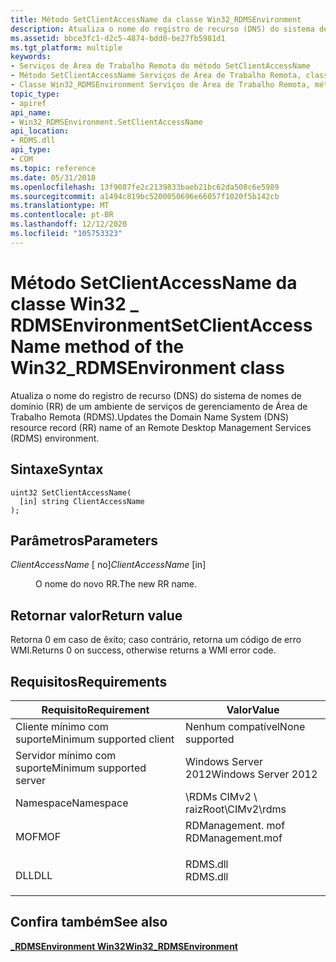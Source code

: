 ```yaml
---
title: Método SetClientAccessName da classe Win32_RDMSEnvironment
description: Atualiza o nome do registro de recurso (DNS) do sistema de nomes de domínio (RR) de um ambiente de serviços de gerenciamento de Área de Trabalho Remota (RDMS).
ms.assetid: bbce3fc1-d2c5-4874-bdd0-be27fb5981d1
ms.tgt_platform: multiple
keywords:
- Serviços de Área de Trabalho Remota do método SetClientAccessName
- Método SetClientAccessName Serviços de Área de Trabalho Remota, classe Win32_RDMSEnvironment
- Classe Win32_RDMSEnvironment Serviços de Área de Trabalho Remota, método SetClientAccessName
topic_type:
- apiref
api_name:
- Win32_RDMSEnvironment.SetClientAccessName
api_location:
- RDMS.dll
api_type:
- COM
ms.topic: reference
ms.date: 05/31/2018
ms.openlocfilehash: 13f9087fe2c2139833baeb21bc62da508c6e5989
ms.sourcegitcommit: a1494c819bc5200050696e66057f1020f5b142cb
ms.translationtype: MT
ms.contentlocale: pt-BR
ms.lasthandoff: 12/12/2020
ms.locfileid: "105753323"
---
```

# <a name="setclientaccessname-method-of-the-win32_rdmsenvironment-class"></a><span data-ttu-id="fa36d-106">Método SetClientAccessName da classe Win32 \_ RDMSEnvironment</span><span class="sxs-lookup"><span data-stu-id="fa36d-106">SetClientAccessName method of the Win32\_RDMSEnvironment class</span></span>

<span data-ttu-id="fa36d-107">Atualiza o nome do registro de recurso (DNS) do sistema de nomes de domínio (RR) de um ambiente de serviços de gerenciamento de Área de Trabalho Remota (RDMS).</span><span class="sxs-lookup"><span data-stu-id="fa36d-107">Updates the Domain Name System (DNS) resource record (RR) name of an Remote Desktop Management Services (RDMS) environment.</span></span>

## <a name="syntax"></a><span data-ttu-id="fa36d-108">Sintaxe</span><span class="sxs-lookup"><span data-stu-id="fa36d-108">Syntax</span></span>


```mof
uint32 SetClientAccessName(
  [in] string ClientAccessName
);
```



## <a name="parameters"></a><span data-ttu-id="fa36d-109">Parâmetros</span><span class="sxs-lookup"><span data-stu-id="fa36d-109">Parameters</span></span>

<dl> <dt>

<span data-ttu-id="fa36d-110">*ClientAccessName* \[ no\]</span><span class="sxs-lookup"><span data-stu-id="fa36d-110">*ClientAccessName* \[in\]</span></span>
</dt> <dd>

<span data-ttu-id="fa36d-111">O nome do novo RR.</span><span class="sxs-lookup"><span data-stu-id="fa36d-111">The new RR name.</span></span>

</dd> </dl>

## <a name="return-value"></a><span data-ttu-id="fa36d-112">Retornar valor</span><span class="sxs-lookup"><span data-stu-id="fa36d-112">Return value</span></span>

<span data-ttu-id="fa36d-113">Retorna 0 em caso de êxito; caso contrário, retorna um código de erro WMI.</span><span class="sxs-lookup"><span data-stu-id="fa36d-113">Returns 0 on success, otherwise returns a WMI error code.</span></span>

## <a name="requirements"></a><span data-ttu-id="fa36d-114">Requisitos</span><span class="sxs-lookup"><span data-stu-id="fa36d-114">Requirements</span></span>



| <span data-ttu-id="fa36d-115">Requisito</span><span class="sxs-lookup"><span data-stu-id="fa36d-115">Requirement</span></span> | <span data-ttu-id="fa36d-116">Valor</span><span class="sxs-lookup"><span data-stu-id="fa36d-116">Value</span></span> |
|-------------------------------------|---------------------------------------------------------------------------------------------|
| <span data-ttu-id="fa36d-117">Cliente mínimo com suporte</span><span class="sxs-lookup"><span data-stu-id="fa36d-117">Minimum supported client</span></span><br/> | <span data-ttu-id="fa36d-118">Nenhum compatível</span><span class="sxs-lookup"><span data-stu-id="fa36d-118">None supported</span></span><br/>                                                                   |
| <span data-ttu-id="fa36d-119">Servidor mínimo com suporte</span><span class="sxs-lookup"><span data-stu-id="fa36d-119">Minimum supported server</span></span><br/> | <span data-ttu-id="fa36d-120">Windows Server 2012</span><span class="sxs-lookup"><span data-stu-id="fa36d-120">Windows Server 2012</span></span><br/>                                                              |
| <span data-ttu-id="fa36d-121">Namespace</span><span class="sxs-lookup"><span data-stu-id="fa36d-121">Namespace</span></span><br/>                | <span data-ttu-id="fa36d-122">\\RDMs CIMv2 \\ raiz</span><span class="sxs-lookup"><span data-stu-id="fa36d-122">Root\\CIMv2\\rdms</span></span><br/>                                                                |
| <span data-ttu-id="fa36d-123">MOF</span><span class="sxs-lookup"><span data-stu-id="fa36d-123">MOF</span></span><br/>                      | <dl> <span data-ttu-id="fa36d-124"><dt>RDManagement. mof</dt></span><span class="sxs-lookup"><span data-stu-id="fa36d-124"><dt>RDManagement.mof</dt></span></span> </dl> |
| <span data-ttu-id="fa36d-125">DLL</span><span class="sxs-lookup"><span data-stu-id="fa36d-125">DLL</span></span><br/>                      | <dl> <span data-ttu-id="fa36d-126"><dt>RDMS.dll</dt></span><span class="sxs-lookup"><span data-stu-id="fa36d-126"><dt>RDMS.dll</dt></span></span> </dl>         |



## <a name="see-also"></a><span data-ttu-id="fa36d-127">Confira também</span><span class="sxs-lookup"><span data-stu-id="fa36d-127">See also</span></span>

<dl> <dt>

[<span data-ttu-id="fa36d-128">**\_RDMSEnvironment Win32**</span><span class="sxs-lookup"><span data-stu-id="fa36d-128">**Win32\_RDMSEnvironment**</span></span>](win32-rdmsenvironment.md)
</dt> </dl>

 

 





